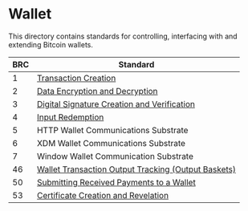 # Wallet

This directory contains standards for controlling, interfacing with and extending Bitcoin wallets.

BRC | Standard
-----|------------------
1    | [Transaction Creation](./0001.md)
2    | [Data Encryption and Decryption](./0002.md)
3    | [Digital Signature Creation and Verification](./0003.md)
4    | [Input Redemption](./0004.md)
5    | HTTP Wallet Communications Substrate
6    | XDM Wallet Communications Substrate
7    | Window Wallet Communication Substrate
46   | [Wallet Transaction Output Tracking (Output Baskets)](./0046.md)
50   | [Submitting Received Payments to a Wallet](./0050.md)
53   | [Certificate Creation and Revelation](./0053.md)